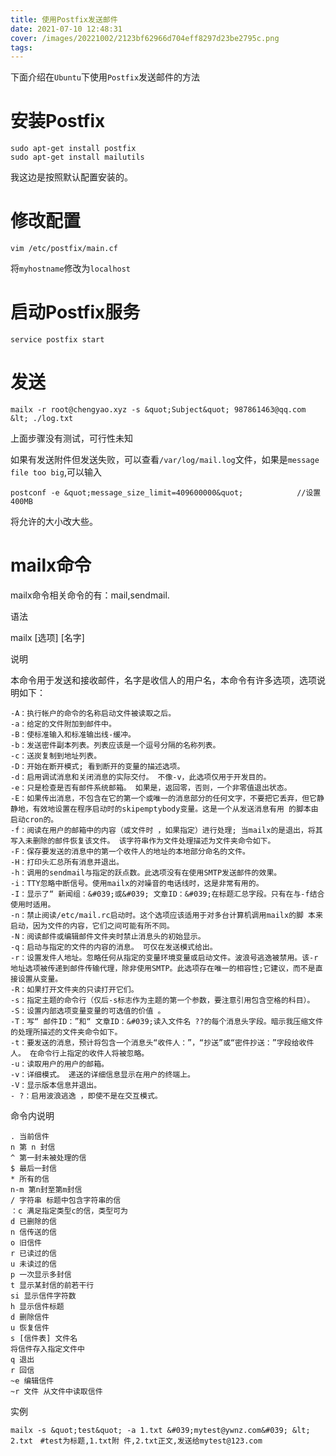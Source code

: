 ```yaml
---
title: 使用Postfix发送邮件
date: 2021-07-10 12:48:31
cover: /images/20221002/2123bf62966d704eff8297d23be2795c.png
tags:
---
```


下面介绍在`Ubuntu`下使用`Postfix`发送邮件的方法
# 安装Postfix
```
sudo apt-get install postfix 
sudo apt-get install mailutils
```

<!-- more -->

我这边是按照默认配置安装的。

# 修改配置
```shell
vim /etc/postfix/main.cf
```

将`myhostname`修改为`localhost`

# 启动Postfix服务
```
service postfix start
```

# 发送
```shell
mailx -r root@chengyao.xyz -s &quot;Subject&quot; 987861463@qq.com &lt; ./log.txt
```

上面步骤没有测试，可行性未知


如果有发送附件但发送失败，可以查看`/var/log/mail.log`文件，如果是`message file too big`,可以输入
```shell
postconf -e &quot;message_size_limit=409600000&quot;            //设置400MB
```
将允许的大小改大些。


# mailx命令

mailx命令相关命令的有：mail,sendmail.

语法

mailx [选项] [名字]

说明

本命令用于发送和接收邮件，名字是收信人的用户名，本命令有许多选项，选项说明如下：
```
-A：执行帐户的命令的名称启动文件被读取之后。
-a：给定的文件附加到邮件中。
-B：使标准输入和标准输出线-缓冲。
-b：发送密件副本列表。列表应该是一个逗号分隔的名称列表。
-c：送炭复制到地址列表。
-D：开始在断开模式; 看到断开的变量的描述选项。
-d：启用调试消息和关闭消息的实际交付。 不像-v，此选项仅用于开发目的。
-e：只是检查是否有邮件系统邮箱。 如果是，返回零，否则，一个非零值退出状态。
-E：如果传出消息，不包含在它的第一个或唯一的消息部分的任何文字，不要把它丢弃，但它静静地，有效地设置在程序启动时的skipemptybody变量。这是一个从发送消息有用 的脚本由启动cron的。
-f：阅读在用户的邮箱中的内容（或文件时 ，如果指定）进行处理; 当mailx的是退出，将其写入未删除的邮件恢复该文件。 该字符串作为文件处理描述为文件夹命令如下。
-F：保存要发送的消息中的第一个收件人的地址的本地部分命名的文件。
-H：打印头汇总所有消息并退出。
-h：调用的sendmail与指定的跃点数。此选项没有在使用SMTP发送邮件的效果。
-i：TTY忽略中断信号。使用mailx的对噪音的电话线时，这是非常有用的。
-I：显示了“ 新闻组：&#039;或&#039; 文章ID：&#039;在标题汇总字段。只有在与-f结合使用时适用。
-n：禁止阅读/etc/mail.rc启动时。这个选项应该适用于对多台计算机调用mailx的脚 本来启动，因为文件的内容，它们之间可能有所不同。
-N：阅读邮件或编辑邮件文件夹时禁止消息头的初始显示。
-q：启动与指定的文件的内容的消息。 可仅在发送模式给出。
-r：设置发件人地址。忽略任何从指定的变量环境变量或启动文件。波浪号逃逸被禁用。该-r地址选项被传递到邮件传输代理，除非使用SMTP。此选项存在唯一的相容性;它建议，而不是直接设置从变量。
-R：如果打开文件夹的只读打开它们。
-s：指定主题的命令行（仅后-s标志作为主题的第一个参数，要注意引用包含空格的科目）。
-S：设置内部选项变量变量的可选值的价值 。
-T：写“ 邮件ID：”和“ 文章ID：&#039;读入文件名 ??的每个消息头字段。暗示我压缩文件的处理所描述的文件夹命令如下。
-t：要发送的消息，预计将包含一个消息头“收件人：”，“抄送”或“密件抄送：”字段给收件人。 在命令行上指定的收件人将被忽略。
-u：读取用户的用户的邮箱。
-v：详细模式。 递送的详细信息显示在用户的终端上。
-V：显示版本信息并退出。
- ?：启用波浪逃逸 ，即使不是在交互模式。
```
命令内说明
```
. 当前信件
n 第 n 封信
^ 第一封未被处理的信
$ 最后一封信
* 所有的信
n-m 第n封至第m封信
/ 字符串 标题中包含字符串的信
：c 满足指定类型c的信，类型可为
d 已删除的信
n 信传送的信
o 旧信件
r 已读过的信
u 未读过的信
p 一次显示多封信
t 显示某封信的前若干行
si 显示信件字符数
h 显示信件标题
d 删除信件
u 恢复信件
s [信件表] 文件名
将信件存入指定文件中
q 退出
r 回信
~e 编辑信件
~r 文件 从文件中读取信件
```
实例

```
mailx -s &quot;test&quot; -a 1.txt &#039;mytest@ywnz.com&#039; &lt; 2.txt　#test为标题,1.txt附 件,2.txt正文,发送给mytest@123.com
```